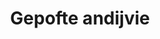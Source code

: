 ---
index: 26
title: Gepofte andijvie
product: andijvie
book: Restaurant De Kas
page: 24
dish: aside
tags:
-
sub:
-
fresh:
  - item:
    quantity:
    unit:
stock:
  - item:
    quantity:
    unit:
basic:
-
directions:
-
info:
source:
    title:
    url: 
---